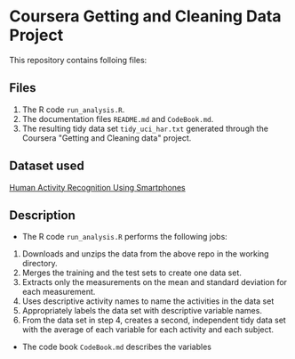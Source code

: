 # Coursera Getting and Cleaning Data Project

This repository contains folloing files:

## Files

1. The R code `run_analysis.R`.
2. The documentation files `README.md` and `CodeBook.md`.
3. The resulting tidy data set `tidy_uci_har.txt` generated through the Coursera "Getting and Cleaning data" project.

## Dataset used

[Human Activity Recognition Using Smartphones](http://archive.ics.uci.edu/ml/datasets/Human+Activity+Recognition+Using+Smartphones)

## Description

* The R code `run_analysis.R` performs the following jobs:
1. Downloads and unzips the data from the above repo in the working directory.
2. Merges the training and the test sets to create one data set.
3. Extracts only the measurements on the mean and standard deviation for each measurement.
4. Uses descriptive activity names to name the activities in the data set
5. Appropriately labels the data set with descriptive variable names.
6. From the data set in step 4, creates a second, independent tidy data set with the average of each variable for each activity and each subject.

* The code book `CodeBook.md` describes the variables